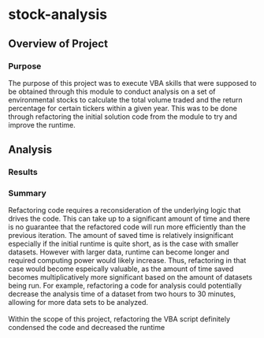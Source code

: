 # stock-analysis
## Overview of Project
### Purpose
The purpose of this project was to execute VBA skills that were supposed to be obtained through this module to conduct analysis on a set of environmental stocks to calculate the total volume traded and the return percentage for certain tickers within a given year. This was to be done through refactoring the initial solution code from the module to try and improve the runtime.
## Analysis
### Results
### Summary
Refactoring code requires a reconsideration of the underlying logic that drives the code. This can take up to a significant amount of time and there is no guarantee that the refactored code will run more efficiently than the previous iteration. The amount of saved time is relatively insignificant especially if the initial runtime is quite short, as is the case with smaller datasets. However with larger data, runtime can become longer and required computing power would likely increase. Thus, refactoring in that case would become espeically valuable, as the amount of time saved becomes multiplicatively more significant based on the amount of datasets being run. For example, refactoring a code for analysis could potentially decrease the analysis time of a dataset from two hours to 30 minutes, allowing for more data sets to be analyzed.
<br> <br>
Within the scope of this project, refactoring the VBA script definitely condensed the code and decreased the runtime
